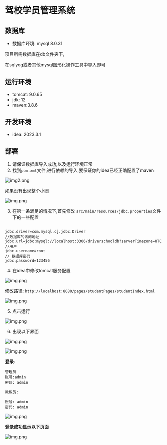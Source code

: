 # 驾校学员管理系统

## 数据库

- 数据库环境: mysql 8.0.31


项目所需数据库在db文件夹下, 

在sqlyog或者其他mysql图形化操作工具中导入即可


## 运行环境

- tomcat: 9.0.65
- jdk: 12
- maven:3.8.6

## 开发环境

- idea: 2023.3.1



## 部署


1. 请保证数据库导入成功;以及运行环境正常 
2. 找到`pom.xml`文件,进行依赖的导入,要保证你的idea已经正确配置了maven

![img2.png](./markimgs/img2.png)

如果没有出现整个小圈

![img.png](./markimgs/img3.png)

3. 在第一条满足的情况下,首先修改 `src/main/resources/jdbc.properties`文件下的一些配置

```text

jdbc.driver=com.mysql.cj.jdbc.Driver
//数据库的访问地址
jdbc.url=jdbc:mysql://localhost:3306/driverschooldb?serverTimezone=UTC
//用户
jdbc.username=root
// 数据库密码
jdbc.password=123456
```

4. 在idea中修改tomcat服务配置

![img.png](./markimgs/img.png)

修改路径: `http://localhost:8080/pages/studentPages/studentIndex.html`

![img.png](./markimgs/img_1.png)

5. 点击运行

![img.png](./markimgs/img_2.png)

6. 出现以下界面

![img.png](./markimgs/img_3.png)


![img.png](./markimgs/img_4.png)

**登录**:

```text
管理员
账号:admin
密码: admin

教练员:

账号: admin
密码: admin

```

![img.png](markimgs/img4.png)

**登录成功显示以下页面**

![img.png](./markimgs/img_5.png)


